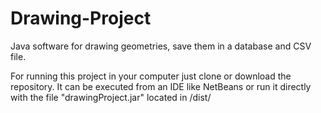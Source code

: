 # Drawing-Project
Java software for drawing geometries, save them in a database and CSV file.

For running this project in your computer just clone or download the repository. It can be executed from an IDE like NetBeans or run it directly with the file "drawingProject.jar" located in /dist/
